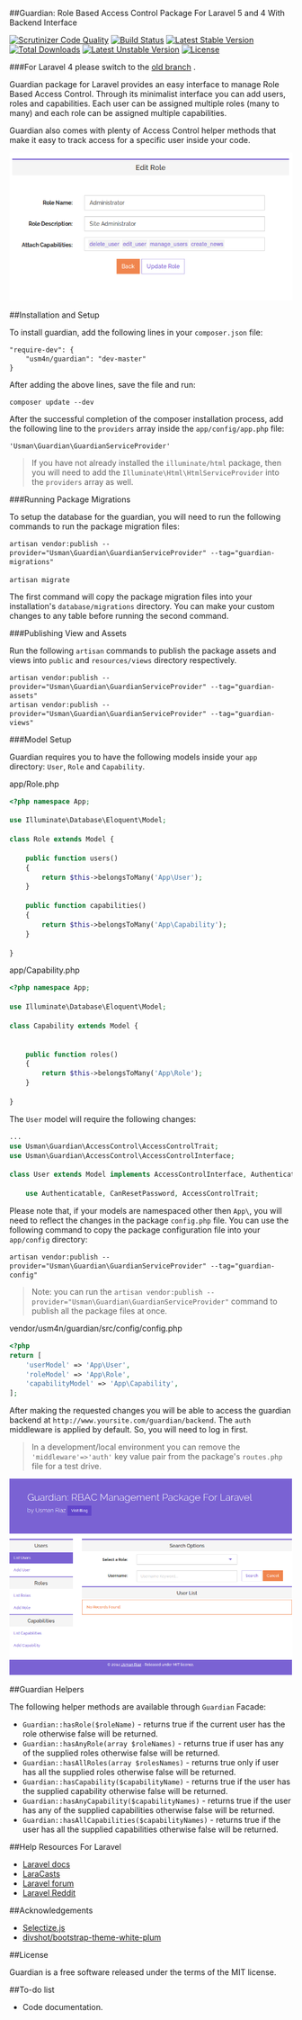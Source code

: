 ##Guardian: Role Based Access Control Package For Laravel 5 and 4 With Backend Interface

[![Scrutinizer Code Quality](https://scrutinizer-ci.com/g/usm4n/guardian/badges/quality-score.png?b=master)](https://scrutinizer-ci.com/g/usm4n/guardian/?branch=master)
[![Build Status](https://scrutinizer-ci.com/g/usm4n/guardian/badges/build.png?b=master)](https://scrutinizer-ci.com/g/usm4n/guardian/build-status/master)
[![Latest Stable Version](https://poser.pugx.org/usm4n/guardian/v/stable.svg)](https://packagist.org/packages/usm4n/guardian)
[![Total Downloads](https://poser.pugx.org/usm4n/guardian/downloads.svg)](https://packagist.org/packages/usm4n/guardian)
[![Latest Unstable Version](https://poser.pugx.org/usm4n/guardian/v/unstable.svg)](https://packagist.org/packages/usm4n/guardian) [![License](https://poser.pugx.org/usm4n/guardian/license.svg)](https://packagist.org/packages/usm4n/guardian)

###For Laravel 4 please switch to the [old branch](https://github.com/usm4n/guardian/tree/old) .

Guardian package for Laravel provides an easy interface to manage Role Based Access Control. Through its minimalist interface you can add users, roles and capabilities. Each user can be assigned multiple roles (many to many) and each role can be assigned multiple capabilities.

Guardian also comes with plenty of Access Control helper methods that make it easy to track access for a specific user inside your code.

![Edit Role](./screenshots/main-scr.png)

##Installation and Setup

To install guardian, add the following lines in your `composer.json` file:
	
	"require-dev": {
		"usm4n/guardian": "dev-master"
	}

After adding the above lines, save the file and run:
	
    composer update --dev

After the successful completion of the composer installation process, add the following line to the `providers` array inside the `app/config/app.php` file:

	'Usman\Guardian\GuardianServiceProvider'

> If you have not already installed the `illuminate/html` package, then you will need to add the `Illuminate\Html\HtmlServiceProvider` into the `providers` array as well.

###Running Package Migrations

To setup the database for the guardian, you will need to run the following commands to run the package migration files:
	
	artisan vendor:publish --provider="Usman\Guardian\GuardianServiceProvider" --tag="guardian-migrations"

	artisan migrate

The first command will copy the package migration files into your installation's `database/migrations` directory. You can make your custom changes to any table before running the second command.

###Publishing View and Assets

Run the following `artisan` commands to publish the package assets and views into `public` and `resources/views` directory respectively.

	artisan vendor:publish --provider="Usman\Guardian\GuardianServiceProvider" --tag="guardian-assets"
	artisan vendor:publish --provider="Usman\Guardian\GuardianServiceProvider" --tag="guardian-views"

###Model Setup

Guardian requires you to have the following models inside your `app` directory: `User`, `Role` and `Capability`.

app/Role.php

```php
<?php namespace App;

use Illuminate\Database\Eloquent\Model;

class Role extends Model {

	public function users() 
    {
        return $this->belongsToMany('App\User');
    }

    public function capabilities()
    {
        return $this->belongsToMany('App\Capability');
    }

}
```
app/Capability.php

```php
<?php namespace App;

use Illuminate\Database\Eloquent\Model;

class Capability extends Model {

	
    public function roles()
    {
        return $this->belongsToMany('App\Role');
    }

}
```
The `User` model will require the following changes:

```php
...
use Usman\Guardian\AccessControl\AccessControlTrait;
use Usman\Guardian\AccessControl\AccessControlInterface;

class User extends Model implements AccessControlInterface, AuthenticatableContract, CanResetPasswordContract {

	use Authenticatable, CanResetPassword, AccessControlTrait;

```

Please note that, if your models are namespaced other then `App\`, you will need to reflect the changes in the package `config.php` file. You can use the following command to copy the package configuration file into your `app/config` directory:

	artisan vendor:publish --provider="Usman\Guardian\GuardianServiceProvider" --tag="guardian-config"

>Note: you can run the `artisan vendor:publish --provider="Usman\Guardian\GuardianServiceProvider"` command to publish all the package files at once.

vendor/usm4n/guardian/src/config/config.php

```php
<?php
return [
    'userModel' => 'App\User',
    'roleModel' => 'App\Role',
    'capabilityModel' => 'App\Capability',
];
```
After making the requested changes you will be able to access the guardian backend at `http://www.yoursite.com/guardian/backend`. The `auth` middleware is applied by default. So, you will need to log in first.

> In a development/local environment you can remove the `'middleware'=>'auth'` key value pair from the package's `routes.php` file for a test drive.

![Backend Screenshot](./screenshots/backend-scr.png)

##Guardian Helpers

The following helper methods are available through `Guardian` Facade:

- `Guardian::hasRole($roleName)` - returns true if the current user has the role otherwise false will be returned.
- `Guardian::hasAnyRole(array $roleNames)` - returns true if user has any of the supplied roles otherwise false will be returned.
- `Guardian::hasAllRoles(array $rolesNames)` - returns true only if user has all the supplied roles otherwise false will be returned.
- `Guardian::hasCapability($capabilityName)` - returns true if the user has the supplied capability otherwise false will be returned.
- `Guardian::hasAnyCapability($capabilityNames)` - returns true if the user has any of the supplied capabilities otherwise false will be returned.
- `Guardian::hasAllCapabilities($capabilityNames)` - returns true if the user has all the supplied capabilities otherwise false will be returned.

##Help Resources For Laravel

- [Laravel docs](http://laravel.com/docs)
- [LaraCasts](https://laracasts.com/)
- [Laravel forum](http://laravel.io/forum)
- [Laravel Reddit](http://www.reddit.com/r/laravel/)

##Acknowledgements

- [Selectize.js](http://brianreavis.github.io/selectize.js/)
- [divshot/bootstrap-theme-white-plum](https://github.com/divshot/bootstrap-theme-white-plum)

##License

Guardian is a free software released under the terms of the MIT license.

##To-do list

- Code documentation.
